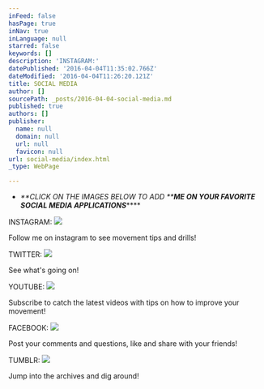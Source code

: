 ```yaml
---
inFeed: false
hasPage: true
inNav: true
inLanguage: null
starred: false
keywords: []
description: 'INSTAGRAM:'
datePublished: '2016-04-04T11:35:02.766Z'
dateModified: '2016-04-04T11:26:20.121Z'
title: SOCIAL MEDIA
author: []
sourcePath: _posts/2016-04-04-social-media.md
published: true
authors: []
publisher:
  name: null
  domain: null
  url: null
  favicon: null
url: social-media/index.html
_type: WebPage

---
```

* _**CLICK ON THE IMAGES BELOW TO ADD ****ME ON YOUR FAVORITE SOCIAL MEDIA APPLICATIONS**_****

INSTAGRAM:
![](https://the-grid-user-content.s3-us-west-2.amazonaws.com/3ede4ba8-c08b-45ac-8da4-ea959e953e39.png)

Follow me on instagram to see movement tips and drills! 

TWITTER:
![](https://the-grid-user-content.s3-us-west-2.amazonaws.com/9650663a-6c68-4b4d-a115-9fb42db167c9.png)

See what's going on!

YOUTUBE:
![](https://the-grid-user-content.s3-us-west-2.amazonaws.com/75d6c9ee-70bb-449a-9a75-fbe464cfc196.png)

Subscribe to catch the latest videos with tips on how to improve your movement!

FACEBOOK:
![](https://the-grid-user-content.s3-us-west-2.amazonaws.com/fc580388-9918-4dae-843e-cdeb6fe92190.png)

Post your comments and questions, like and share with your friends!

TUMBLR:
![](https://the-grid-user-content.s3-us-west-2.amazonaws.com/b7f2b34f-95ba-42bd-a6ae-b094fd1bfb9d.png)

Jump into the archives and dig around!